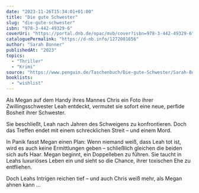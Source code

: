 ```yaml
---
date: "2023-11-26T15:34:01+01:00"
title: "Die gute Schwester"
slug: "die-gute-schwester"
isbn: "978-3-442-49329-6"
coverUri: "https://portal.dnb.de/opac/mvb/cover?isbn=978-3-442-49329-6"
cataloguePermalink: "https://d-nb.info/1272081656"
author: "Sarah Bonner"
publishedAt: "2023"
topics:
  - "Thriller"
  - "Krimi"
source: "https://www.penguin.de/Taschenbuch/Die-gute-Schwester/Sarah-Bonner/Goldmann/e596310.rhd"
booklists:
  - "wishlist"
---
```


Als Megan auf dem Handy ihres Mannes Chris ein Foto ihrer Zwillingsschwester 
Leah entdeckt, vermutet sie sofort eine neue, perfide Bosheit ihrer Schwester. 

Sie beschließt, Leah nach Jahren des Schweigens zu konfrontieren. Doch das 
Treffen endet mit einem schrecklichen Streit – und einem Mord.

In Panik fasst Megan einen Plan: Wenn niemand weiß, dass Leah tot ist, wird es 
auch keine Ermittlungen geben – schließlich gleichen die beiden sich aufs Haar. 
Megan beginnt, ein Doppelleben zu führen. Sie taucht in Leahs luxuriöses Leben 
ein und sieht so die Chance, ihrer toxischen Ehe zu entfliehen.

Doch Leahs Intrigen reichen tief – und auch Chris weiß mehr, als Megan ahnen 
kann …